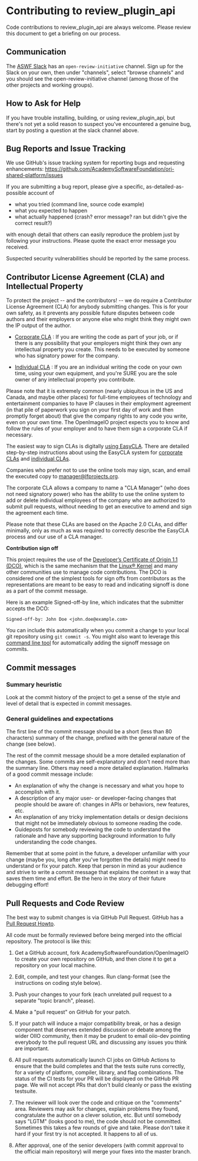 Contributing to review_plugin_api
=================================

Code contributions to review_plugin_api are always welcome.  Please review this document 
to get a briefing on our process.


Communication
-------------

The [ASWF Slack](https://slack.aswf.io/) has an `open-review-initiative` channel. Sign up
for the Slack on your own, then under "channels", select "browse channels" and
you should see the open-review-initiative channel (among those of the other projects and
working groups).


How to Ask for Help
-------------------

If you have trouble installing, building, or using review_plugin_api, but there's
not yet a solid reason to suspect you've encountered a genuine bug, start by
posting a question at the slack channel above.


Bug Reports and Issue Tracking
------------------------------

We use GitHub's issue tracking system for reporting bugs and requesting
enhancements: https://github.com/AcademySoftwareFoundation/ori-shared-platform/issues

If you are submitting a bug report, please give a specific, as-detailed-as-possible 
account of

* what you tried (command line, source code example)
* what you expected to happen
* what actually happened (crash? error message? ran but didn't give the
  correct result?)

with enough detail that others can easily reproduce the problem just by
following your instructions. Please quote the exact error message you
received.

Suspected security vulnerabilities should be reported by the same process.

Contributor License Agreement (CLA) and Intellectual Property
-------------------------------------------------------------

To protect the project -- and the contributors! -- we do require a Contributor
License Agreement (CLA) for anybody submitting changes. This is for your own
safety, as it prevents any possible future disputes between code authors and
their employers or anyone else who might think they might own the IP output of
the author.

* [Corporate CLA](https://github.com/AcademySoftwareFoundation/OpenImageIO/blob/master/ASWF/CLA-corporate.md) :
  If you are writing the code as part of your job, or if there is any
  possibility that your employers might think they own any intellectual
  property you create. This needs to be executed by someone who has
  signatory power for the company.

* [Individual CLA](https://github.com/AcademySoftwareFoundation/OpenImageIO/blob/master/ASWF/CLA-individual.md) :
  If you are an individual writing the code on your own time, using your own
  equipment, and you're SURE you are the sole owner of any intellectual
  property you contribute.

Please note that it is extremely common (nearly ubiquitous in the US and
Canada, and maybe other places) for full-time employees of technology and
entertainment companies to have IP clauses in their employment agreement (in
that pile of paperwork you sign on your first day of work and then promptly
forget about) that give the company rights to any code you write, even on your
own time. The OpenImageIO project expects you to know and follow the rules of
your employer and to have them sign a corporate CLA if necessary.

The easiest way to sign CLAs is digitally [using
EasyCLA](https://corporate.v1.easycla.lfx.linuxfoundation.org). There are
detailed step-by-step instructions about using the EasyCLA system for
[corporate CLAs](https://docs.linuxfoundation.org/lfx/easycla/v2-current/contributors/corporate-contributor)
and [individual CLAs](https://docs.linuxfoundation.org/lfx/easycla/v2-current/contributors/individual-contributor#github).

Companies who prefer not to use the online tools may sign, scan, and email
the executed copy to manager@lfprojects.org.

The corporate CLA allows a company to name a "CLA Manager" (who does not need
signatory power) who has the ability to use the online system to add or delete
individual employees of the company who are authorized to submit pull
requests, without needing to get an executive to amend and sign the agreement
each time.

Please note that these CLAs are based on the Apache 2.0 CLAs, and differ
minimally, only as much as was required to correctly describe the EasyCLA
process and our use of a CLA manager.

**Contribution sign off**

This project requires the use of the [Developer’s Certificate of Origin 1.1
(DCO)](https://developercertificate.org/), which is the same mechanism that
the [Linux®
Kernel](https://git.kernel.org/pub/scm/linux/kernel/git/torvalds/linux.git/tree/Documentation/process/submitting-patches.rst#n416)
and many other communities use to manage code contributions. The DCO is
considered one of the simplest tools for sign offs from contributors as the
representations are meant to be easy to read and indicating signoff is done
as a part of the commit message.

Here is an example Signed-off-by line, which indicates that the submitter
accepts the DCO:

    Signed-off-by: John Doe <john.doe@example.com>

You can include this automatically when you commit a change to your local
git repository using `git commit -s`. You might also want to
leverage this [command line tool](https://github.com/coderanger/dco) for
automatically adding the signoff message on commits.


Commit messages
---------------

### Summary heuristic

Look at the commit history of the project to get a sense of the style and
level of detail that is expected in commit messages.

### General guidelines and expectations

The first line of the commit message should be a short (less than 80
characters) summary of the change, prefixed with the general nature of the
change (see below).

The rest of the commit message should be a more detailed explanation of the
changes. Some commits are self-explanatory and don't need more than the
summary line. Others may need a more detailed explanation. Hallmarks of
a good commit message include:

* An explanation of why the change is necessary and what you hope to
  accomplish with it.
* A description of any major user- or developer-facing changes that people
  should be aware of: changes in APIs or behaviors, new features, etc.
* An explanation of any tricky implementation details or design decisions that
  might not be immediately obvious to someone reading the code.
* Guideposts for somebody reviewing the code to understand the rationale and
  have any supporting background information to fully understanding the code
  changes.

Remember that at some point in the future, a developer unfamiliar with your
change (maybe you, long after you've forgotten the details) might need to
understand or fix your patch. Keep that person in mind as your audience and
strive to write a commit message that explains the context in a way that saves
them time and effort. Be the hero in the story of their future debugging
effort!

Pull Requests and Code Review
-----------------------------

The best way to submit changes is via GitHub Pull Request. GitHub has a
[Pull Request Howto](https://help.github.com/articles/using-pull-requests/).

All code must be formally reviewed before being merged into the official
repository. The protocol is like this:

1. Get a GitHub account, fork AcademySoftwareFoundation/OpenImageIO to create
your own repository on GitHub, and then clone it to get a repository on your
local machine.

1. Edit, compile, and test your changes. Run clang-format (see the
instructions on coding style below).

1. Push your changes to your fork (each unrelated pull request to a separate
"topic branch", please).

1. Make a "pull request" on GitHub for your patch.

2. If your patch will induce a major compatibility break, or has a design
component that deserves extended discussion or debate among the wider OIIO
community, then it may be prudent to email oiio-dev pointing everybody to
the pull request URL and discussing any issues you think are important.

1. All pull requests automatically launch CI jobs on GitHub Actions to
ensure that the build completes and that the tests suite runs correctly, for
a variety of platform, compiler, library, and flag combinations. The status
of the CI tests for your PR will be displayed on the GitHub PR page. We will
not accept PRs that don't build cleanly or pass the existing testsuite.

1. The reviewer will look over the code and critique on the "comments" area.
Reviewers may ask for changes, explain problems they found, congratulate the
author on a clever solution, etc. But until somebody says "LGTM" (looks good
to me), the code should not be committed. Sometimes this takes a few rounds
of give and take. Please don't take it hard if your first try is not
accepted. It happens to all of us.

1. After approval, one of the senior developers (with commit approval to the
official main repository) will merge your fixes into the master branch.
